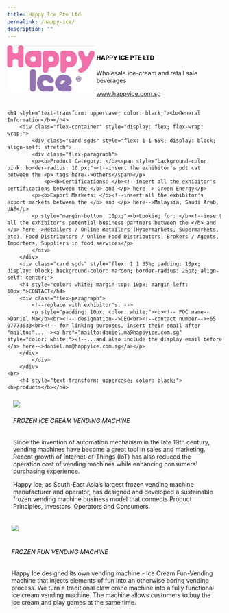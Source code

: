 ```yaml
---
title: Happy Ice Pte Ltd
permalink: /happy-ice/
description: ""
---
```

<div class="flex-paragraph">
		<!--hi there! this is a comment and will provide you with instructional guides-->
		<!--insert booth number here!-->
		<p style="text-transform: uppercase"></p></div>
			<div class="flex-container" style="display: flex; flex-wrap: wrap;">
				<!--insert DOWNLOAD link of company logo between the " marks!-->
				<div class="card sgds" style="flex: 1 1 40%; display: block;"><img src="/images/happyice.png"></div>
	<div class="card-sgds" style="flex: 1 1 58%; display: block; margin-left: 3px">
		<h4 style="text-transform: uppercase; color: black;"><!--insert the exhibitor's name between the <b> tags here--><b>Happy Ice Pte Ltd</b></h4><!--insert the exhibitor's description between the <p> tags here-->
		<p>Wholesale ice-cream and retail sale beverages</p>
		<!--insert the exhibitor's website link, making sure there is "https:// www." present please. make sure the entire https link goes in between the " marks-->
		<p><a href="https://www.happyice.com.sg" target="_blank"><!--insert the www website link here (no need for https)-->www.happyice.com.sg</a></p>
	</div>
</div>



	<h4 style="text-transform: uppercase; color: black;"><b>General Information</b></h4>
		<div class="flex-container" style="display: flex; flex-wrap: wrap;">
			<div class="card sgds" style="flex: 1 1 65%; display: block; align-self: stretch">
			<div class="flex-paragraph">
			<p><b>Product Category: </b><span style="background-color: pink; border-radius: 10 px;"><!--insert the exhibitor's pdt cat between the <p> tags here-->Others</span></p> 
				<p><b>Certifications: </b><!--insert all the exhibitor's certifications between the </b> and </p> here--> Green Energy</p>
			<p><b>Export Markets: </b><!--insert all the exhibitor's export markets between the </b> and </p> here-->Malaysia, Saudi Arab, UAE</p>
			<p style="margin-bottom: 10px;"><b>Looking for: </b><!--insert all the exhibitor's potential business partners between the </b> and </p> here-->Retailers / Online Retailers (Hypermarkets, Supermarkets, etc), Food Distributors / Online Food Distributors, Brokers / Agents, Importers, Suppliers in food services</p>
			</div>
		</div>
		<div class="card sgds" style="flex: 1 1 35%; padding: 10px; display: block; background-color: maroon; border-radius: 25px; align-self: center;">
		<h4 style="color: white; margin-top: 10px; margin-left: 10px;">CONTACT</h4>
		<div class="flex-paragraph">
			<!--replace with exhibitor's: -->
			<p style="padding: 10px; color: white;"><b><!-- POC name-->Daniel Ma</b><br><!-- designation-->CEO<br><!--contact number-->+65 97773533<br><!-- for linking purposes, insert their email after "mailto:"...--><a href="mailto:daniel.ma@happyice.com.sg" style="color: white;"><!--...and also include the display email before </a> here-->daniel.ma@happyice.com.sg</a></p>
		</div>
			</div>
		</div>
	<br>
		<h4 style="text-transform: uppercase; color: black;"><b>products</b></h4>
<div style="display: flex; flex-wrap: wrap;">
&nbsp; <div class="card sgds" style="flex: 1 1 47%; margin: 10px; display: block;"><!--insert the exhibitor's DOWNLOAD image for product between the " marks here-->
	<div class="flex-image" style="display: block;"><img src="https://drive.google.com/uc?id=1-fZuyYPhCvWPFNycu4nqV0FPkU3S4XxG&amp;export=download"></div>
	<div class="flex-paragraph">
		<h6 style="text-transform: uppercase; color: black;"><!--insert product name before </h6> and product description after <p>-->Frozen Ice Cream Vending Machine</h6>
		<p>Since the invention of automation mechanism in the late 19th century, vending machines have become a great tool in sales and marketing. Recent growth of Internet-of-Things (IoT) has also reduced the operation cost of vending machines while enhancing consumers’ purchasing experience.

Happy Ice, as South-East Asia’s largest frozen vending machine manufacturer and operator, has designed and developed a sustainable frozen vending machine business model that connects Product Principles, Investors, Operators and Consumers.</p></div>
	</div>
		<div class="card sgds" style="flex: 1 1 47%; margin: 10px; display: block;">
		<div class="flex-image" style="display: block;"><img src="https://drive.google.com/uc?id=1t8jFhk3uQ145ufjVw6cg5bUkPyp6zqGD&amp;export=download"></div>
	<div class="flex-paragraph">
		<h6 style="text-transform: uppercase; color: black;">  
Frozen Fun Vending Machine</h6>
		<p>Happy Ice designed its own vending machine - Ice Cream Fun-Vending machine that injects elements of fun into an otherwise boring vending process. We turn a traditional claw crane machine into a fully functional ice cream vending machine. The machine allows customers to buy the ice cream and play games at the same time.</p></div>
	</div>
	</div>